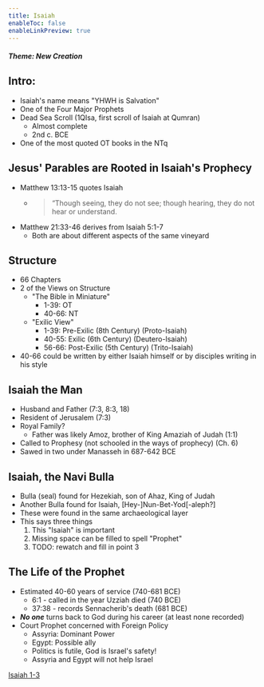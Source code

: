 ```yaml
---
title: Isaiah
enableToc: false
enableLinkPreview: true
---
```


##### Theme: New Creation

## Intro:

- Isaiah's name means "YHWH is Salvation"
- One of the Four Major Prophets
- Dead Sea Scroll (1QIsa, first scroll of Isaiah at Qumran)
	- Almost complete
	- 2nd c. BCE
- One of the most quoted OT books in the NTq

## Jesus' Parables are Rooted in Isaiah's Prophecy

- Matthew 13:13-15 quotes Isaiah
	- > “Though seeing, they do not see; though hearing, they do not hear or understand.
- Matthew 21:33-46 derives from Isaiah 5:1-7
	- Both are about different aspects of the same vineyard

## Structure

- 66 Chapters
- 2 of the Views on Structure
	- "The Bible in Miniature"
		- 1-39: OT
		- 40-66: NT
	- "Exilic View"
		- 1-39: Pre-Exilic (8th Century) (Proto-Isaiah)
		- 40-55: Exilic (6th Century) (Deutero-Isaiah)
		- 56-66: Post-Exilic (5th Century) (Trito-Isaiah)
- 40-66 could be written by either Isaiah himself or by disciples writing in his style

## Isaiah the Man

- Husband and Father (7:3, 8:3, 18)
- Resident of Jerusalem (7:3)
- Royal Family?
	- Father was likely Amoz, brother of King Amaziah of Judah (1:1)
- Called to Prophesy (not schooled in the ways of prophecy) (Ch. 6)
- Sawed in two under Manasseh in 687-642 BCE

## Isaiah, the Navi Bulla

- Bulla (seal) found for Hezekiah, son of Ahaz, King of Judah
- Another Bulla found for Isaiah, \[Hey-\]Nun-Bet-Yod\[-aleph?\]
- These were found in the same archaeological layer
- This says three things
	1. This "Isaiah" is important
	2. Missing space can be filled to spell "Prophet"
	3. TODO: rewatch and fill in point 3

## The Life of the Prophet

- Estimated 40-60 years of service (740-681 BCE)
	- 6:1 - called in the year Uzziah died (740 BCE)
	- 37:38 - records Sennacherib's death (681 BCE)
- ***No one*** turns back to God during his career (at least none recorded)
- Court Prophet concerned with Foreign Policy
	- Assyria: Dominant Power
	- Egypt: Possible ally
	- Politics is futile, God is Israel's safety!
	- Assyria and Egypt will not help Israel

[Isaiah 1-3](notes/Spring%202023/Wisdom%20and%20Prophets/Isaiah%201-3.md)